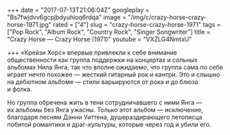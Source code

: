 +++
date = "2017-07-13T21:06:04Z"
googleplay = "Bs7fwjdvv6gcpjbdyuhioq6rdqa"
image = "/img/c/crazy-horse-crazy-horse-1971.jpg"
rated = ["4"]
slug = "crazy-horse-crazy-horse-1971"
tags = ["Pop Rock", "Album Rock", "Country Rock", "Singer Songwriter"]
title = "Crazy Horse — Crazy Horse (1971)"
youtube = "VXZLG4NmtxU"

+++
&laquo;Крейзи Хорс&raquo; впервые привлекли к&nbsp;себе внимание общественности как группа поддержки на&nbsp;концертах и&nbsp;сольных альбомах Нила Янга, так что вполне ожидаемо, что группа сама по&nbsp;себе играет нечто похожее&nbsp;&mdash; жесткий гитарный рок и&nbsp;кантри. Это и&nbsp;слышно на&nbsp;дебютном альбоме&nbsp;&mdash; стили варьируются от&nbsp;рока и&nbsp;до&nbsp;блюза и&nbsp;фолка.

Но&nbsp;группа обречена жить в&nbsp;тени сотрудничавшего с&nbsp;ними Янга&nbsp;&mdash; их&nbsp;альбомы без Янга ужасны. Только этот альбом&nbsp;&mdash; исключение, благодаря песням Дэнни Уиттена, душераздирающего летописца побитой романтики и&nbsp;драг-культуры, которые через год и&nbsp;убили его.